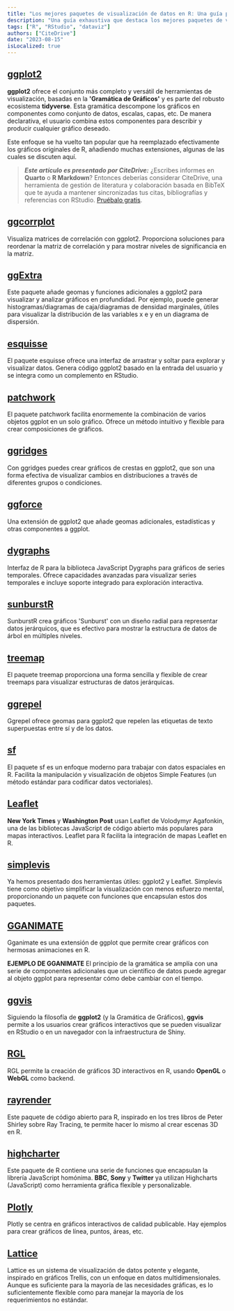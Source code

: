 ```yaml
---
title: "Los mejores paquetes de visualización de datos en R: Una guía para 2023"
description: "Una guía exhaustiva que destaca los mejores paquetes de visualización de datos en R para el año 2023, mostrando sus características, aplicaciones y habilidades únicas."
tags: ["R", "RStudio", "dataviz"]
authors: ["CiteDrive"]
date: "2023-08-15"
isLocalized: true
---
```


## [ggplot2](https://ggplot2.tidyverse.org/)

**ggplot2** ofrece el conjunto más completo y versátil de herramientas de visualización, basadas en la **'Gramática de Gráficos'** y es parte del robusto ecosistema **tidyverse**. Esta gramática descompone los gráficos en componentes como conjunto de datos, escalas, capas, etc. De manera declarativa, el usuario combina estos componentes para describir y producir cualquier gráfico deseado.

Este enfoque se ha vuelto tan popular que ha reemplazado efectivamente los gráficos originales de R, añadiendo muchas extensiones, algunas de las cuales se discuten aquí.

> **_Este artículo es presentado por CiteDrive:_** ¿Escribes informes en **Quarto** o **R Markdown**? Entonces deberías considerar CiteDrive, una herramienta de gestión de literatura y colaboración basada en BibTeX que te ayuda a mantener sincronizadas tus citas, bibliografías y referencias con RStudio. [Pruébalo gratis](http://citedrive.com/).

## [ggcorrplot](https://github.com/kassambara/ggcorrplot)
Visualiza matrices de correlación con ggplot2. Proporciona soluciones para reordenar la matriz de correlación y para mostrar niveles de significancia en la matriz.

## [ggExtra](https://github.com/daattali/ggExtra)
Este paquete añade geomas y funciones adicionales a ggplot2 para visualizar y analizar gráficos en profundidad. Por ejemplo, puede generar histogramas/diagramas de caja/diagramas de densidad marginales, útiles para visualizar la distribución de las variables x e y en un diagrama de dispersión.

## [esquisse](https://dreamrs.github.io/esquisse/)
El paquete esquisse ofrece una interfaz de arrastrar y soltar para explorar y visualizar datos. Genera código ggplot2 basado en la entrada del usuario y se integra como un complemento en RStudio.

## [patchwork](https://patchwork.data-imaginist.com/)
El paquete patchwork facilita enormemente la combinación de varios objetos ggplot en un solo gráfico. Ofrece un método intuitivo y flexible para crear composiciones de gráficos.

## [ggridges](https://wilkelab.org/ggridges/)
Con ggridges puedes crear gráficos de crestas en ggplot2, que son una forma efectiva de visualizar cambios en distribuciones a través de diferentes grupos o condiciones.

## [ggforce](https://ggforce.data-imaginist.com/)
Una extensión de ggplot2 que añade geomas adicionales, estadísticas y otras componentes a ggplot.

## [dygraphs](https://rstudio.github.io/dygraphs/)
Interfaz de R para la biblioteca JavaScript Dygraphs para gráficos de series temporales. Ofrece capacidades avanzadas para visualizar series temporales e incluye soporte integrado para exploración interactiva.

## [sunburstR](https://d3js.org/)
SunburstR crea gráficos 'Sunburst' con un diseño radial para representar datos jerárquicos, que es efectivo para mostrar la estructura de datos de árbol en múltiples niveles.

## [treemap](https://cran.r-project.org/web/packages/treemap/index.html)
El paquete treemap proporciona una forma sencilla y flexible de crear treemaps para visualizar estructuras de datos jerárquicas.

## [ggrepel](https://ggrepel.slowkow.com/)
Ggrepel ofrece geomas para ggplot2 que repelen las etiquetas de texto superpuestas entre sí y de los datos.

## [sf](https://r-spatial.github.io/sf/)
El paquete sf es un enfoque moderno para trabajar con datos espaciales en R. Facilita la manipulación y visualización de objetos Simple Features (un método estándar para codificar datos vectoriales).

## [Leaflet](https://rstudio.github.io/leaflet/)
**New York Times** y **Washington Post** usan Leaflet de Volodymyr Agafonkin, una de las bibliotecas JavaScript de código abierto más populares para mapas interactivos. Leaflet para R facilita la integración de mapas Leaflet en R.

## [simplevis](https://statisticsnz.github.io/simplevis/)
Ya hemos presentado dos herramientas útiles: ggplot2 y Leaflet. Simplevis tiene como objetivo simplificar la visualización con menos esfuerzo mental, proporcionando un paquete con funciones que encapsulan estos dos paquetes.

## [GGANIMATE](https://gganimate.com/articles/gganimate.html)
Gganimate es una extensión de ggplot que permite crear gráficos con hermosas animaciones en R.

**EJEMPLO DE GGANIMATE**
El principio de la gramática se amplía con una serie de componentes adicionales que un científico de datos puede agregar al objeto ggplot para representar cómo debe cambiar con el tiempo.

## [ggvis](https://ggvis.rstudio.com/)
Siguiendo la filosofía de **ggplot2** (y la Gramática de Gráficos), **ggvis** permite a los usuarios crear gráficos interactivos que se pueden visualizar en RStudio o en un navegador con la infraestructura de Shiny.

## [RGL](https://dmurdoch.github.io/rgl/)
RGL permite la creación de gráficos 3D interactivos en R, usando **OpenGL** o **WebGL** como backend.

## [rayrender](https://www.rayrender.net/)
Este paquete de código abierto para R, inspirado en los tres libros de Peter Shirley sobre Ray Tracing, te permite hacer lo mismo al crear escenas 3D en R.

## [highcharter](https://jkunst.com/highcharter/)
Este paquete de R contiene una serie de funciones que encapsulan la librería JavaScript homónima. **BBC**, **Sony** y **Twitter** ya utilizan Highcharts (JavaScript) como herramienta gráfica flexible y personalizable.

## [Plotly](https://plotly.com/r/)
Plotly se centra en gráficos interactivos de calidad publicable. Hay ejemplos para crear gráficos de línea, puntos, áreas, etc.

## [Lattice](http://lattice.r-forge.r-project.org/)
Lattice es un sistema de visualización de datos potente y elegante, inspirado en gráficos Trellis, con un enfoque en datos multidimensionales. Aunque es suficiente para la mayoría de las necesidades gráficas, es lo suficientemente flexible como para manejar la mayoría de los requerimientos no estándar.

